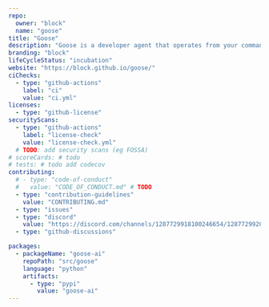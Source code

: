 ```yaml
---
repo:
  owner: "block"
  name: "goose"
title: "Goose"
description: "Goose is a developer agent that operates from your command line to help you do the boring stuff."
branding: "block"
lifeCycleStatus: "incubation"
website: "https://block.github.io/goose/"
ciChecks:
  - type: "github-actions"
    label: "ci"
    value: "ci.yml"
licenses:
  - type: "github-license"
securityScans:
  - type: "github-actions"
    label: "license-check"
    value: "license-check.yml"
  # TODO: add security scans (eg FOSSA)
# scoreCards: # todo
# tests: # todo add codecov
contributing:
  # - type: "code-of-conduct"
  #   value: "CODE_OF_CONDUCT.md" # TODO
  - type: "contribution-guidelines"
    value: "CONTRIBUTING.md"
  - type: "issues"
  - type: "discord"
    value: "https://discord.com/channels/1287729918100246654/1287729920319033345"
  - type: "github-discussions"

packages:
  - packageName: "goose-ai"
    repoPath: "src/goose"
    language: "python"
    artifacts:
      - type: "pypi"
        value: "goose-ai"
---
```

